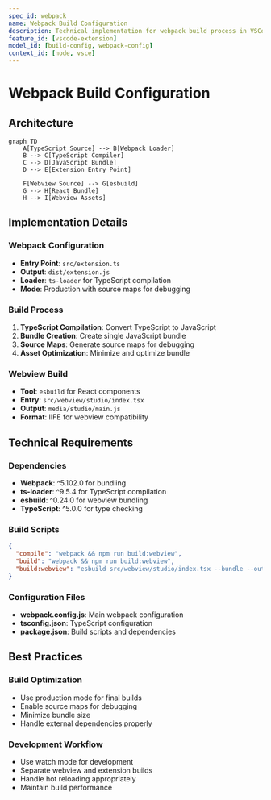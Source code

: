 ```yaml
---
spec_id: webpack
name: Webpack Build Configuration
description: Technical implementation for webpack build process in VSCode extension
feature_id: [vscode-extension]
model_id: [build-config, webpack-config]
context_id: [node, vsce]
---
```


# Webpack Build Configuration

## Architecture

```mermaid
graph TD
    A[TypeScript Source] --> B[Webpack Loader]
    B --> C[TypeScript Compiler]
    C --> D[JavaScript Bundle]
    D --> E[Extension Entry Point]
    
    F[Webview Source] --> G[esbuild]
    G --> H[React Bundle]
    H --> I[Webview Assets]
```

## Implementation Details

### Webpack Configuration
- **Entry Point**: `src/extension.ts`
- **Output**: `dist/extension.js`
- **Loader**: `ts-loader` for TypeScript compilation
- **Mode**: Production with source maps for debugging

### Build Process
1. **TypeScript Compilation**: Convert TypeScript to JavaScript
2. **Bundle Creation**: Create single JavaScript bundle
3. **Source Maps**: Generate source maps for debugging
4. **Asset Optimization**: Minimize and optimize bundle

### Webview Build
- **Tool**: `esbuild` for React components
- **Entry**: `src/webview/studio/index.tsx`
- **Output**: `media/studio/main.js`
- **Format**: IIFE for webview compatibility

## Technical Requirements

### Dependencies
- **Webpack**: ^5.102.0 for bundling
- **ts-loader**: ^9.5.4 for TypeScript compilation
- **esbuild**: ^0.24.0 for webview bundling
- **TypeScript**: ^5.0.0 for type checking

### Build Scripts
```json
{
  "compile": "webpack && npm run build:webview",
  "build": "webpack && npm run build:webview",
  "build:webview": "esbuild src/webview/studio/index.tsx --bundle --outfile=media/studio/main.js --format=iife --platform=browser --minify"
}
```

### Configuration Files
- **webpack.config.js**: Main webpack configuration
- **tsconfig.json**: TypeScript configuration
- **package.json**: Build scripts and dependencies

## Best Practices

### Build Optimization
- Use production mode for final builds
- Enable source maps for debugging
- Minimize bundle size
- Handle external dependencies properly

### Development Workflow
- Use watch mode for development
- Separate webview and extension builds
- Handle hot reloading appropriately
- Maintain build performance
